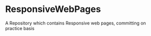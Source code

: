 # ResponsiveWebPages

A Repository which contains Responsive web pages, committing on practice basis
